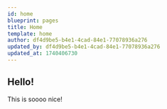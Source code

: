 ```yaml
---
id: home
blueprint: pages
title: Home
template: home
author: df4d9be5-b4e1-4cad-84e1-77078936a276
updated_by: df4d9be5-b4e1-4cad-84e1-77078936a276
updated_at: 1740406730
---
```

## Hello!

This is soooo nice!